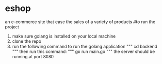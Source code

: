 # eshop
an e-commerce site that ease the sales of a variety of products
#to run the project
1. make sure golang is installed on your local machine
2. clone the repo
3. run the following command to run the golang application
"""
cd backend
"""
then run this command:
"""
go run main.go
"""
the server should be running at port 8080
